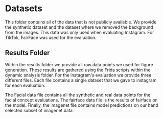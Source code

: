 # Datasets

This folder contains all of the data that is not publicly available.
We provide the synthetic dataset and the dataset where we removed the background from the images.
This data was only used when evaluating Instagram.
For TikTok, FairFace was used for the evaluation.

## Results Folder
Within the results folder we provide all raw data points we used for figure generation.
These results are gathered using the Frida scripts within the dynamic analysis folder.
For the Instagram's evaluation we provide three different files.
Each file contains a single dataset that we gave to instagram for each evaluation.

The Facial data file contains all the synthetic and real data points for the facial concept evaluations.
The fairface data file is the results of fairface on the model.
Finally, the imagenet file contains model predictions on our hand selected subset of imagenet data. 